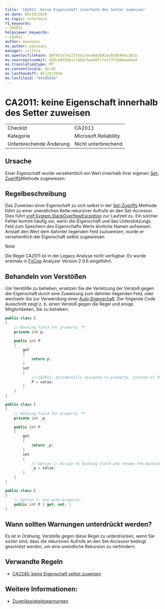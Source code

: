 ```yaml
---
title: 'CA2011: keine Eigenschaft innerhalb des Setter zuweisen'
ms.date: 04/29/2020
ms.topic: reference
f1_keywords:
- CA2011
helpviewer_keywords:
- CA2011
author: mavasani
ms.author: mavasani
manager: jillfra
ms.openlocfilehash: b9f931e7e222feb1ceea692b91ac019b40ac203a
ms.sourcegitcommit: d20ce855461c240ac5eee0fcfe373f166b4a04a9
ms.translationtype: MT
ms.contentlocale: de-DE
ms.lasthandoff: 05/29/2020
ms.locfileid: "84185016"
---
```

# <a name="ca2011-do-not-assign-property-within-its-setter"></a>CA2011: keine Eigenschaft innerhalb des Setter zuweisen

|||
|-|-|
|CheckId|CA2011|
|Kategorie|Microsoft.Reliability|
|Unterbrechende Änderung|Nicht unterbrechend|

## <a name="cause"></a>Ursache

Einer Eigenschaft wurde versehentlich ein Wert innerhalb ihrer eigenen [Set-Zugriffs](/dotnet/csharp/programming-guide/classes-and-structs/using-properties#the-set-accessor)Methode zugewiesen.

## <a name="rule-description"></a>Regelbeschreibung

Das Zuweisen einer Eigenschaft zu sich selbst in der [Set-Zugriffs](/dotnet/csharp/programming-guide/classes-and-structs/using-properties#the-set-accessor) Methode führt zu einer unendlichen Kette rekursiver Aufrufe an den Set-Accessor. Dies führt <xref:System.StackOverflowException> zur Laufzeit zu. Ein solcher Fehler kommt häufig vor, wenn die-Eigenschaft und das Unterstützungs Feld zum Speichern des Eigenschafts Werts ähnliche Namen aufweisen. Anstatt den Wert dem dahinter liegenden Feld zuzuweisen, wurde er versehentlich der Eigenschaft selbst zugewiesen.

> [!NOTE]
> Die Regel CA2011 ist in der Legacy Analyse nicht verfügbar. Es wurde erstmals in [FxCop](https://www.nuget.org/packages/Microsoft.CodeAnalysis.FxCopAnalyzers) Analyzer Version 2.9.6 eingeführt.

## <a name="how-to-fix-violations"></a>Behandeln von Verstößen

Um Verstöße zu beheben, ersetzen Sie die Verletzung der Verstoß gegen die-Eigenschaft durch eine Zuweisung zum dahinter liegenden Feld, oder wechseln Sie zur Verwendung einer [Auto-Eigenschaft](/dotnet/csharp/programming-guide/classes-and-structs/auto-implemented-properties). Der folgende Code Ausschnitt zeigt z. b. einen Verstoß gegen die Regel und einige Möglichkeiten, Sie zu beheben:

```csharp
public class C
{
    // Backing field for property 'P'
    private int p;

    public int P
    {
        get
        {
            return p;
        }
        set
        {
            // CA2011: Accidentally assigned to property, instead of the backing field.
            P = value;
        }
    }
}
```

```csharp
public class C
{
    // Backing field for property 'P'
    private int _p;

    public int P
    {
        get
        {
            return _p;
        }
        set
        {
            // Option 1: Assign to backing field and rename the backing field for clarity.
            _p = value;
        }
    }
}
```

```csharp
public class C
{
    // Option 2: Use auto-property.
    public int P { get; set; }
}
```

## <a name="when-to-suppress-warnings"></a>Wann sollten Warnungen unterdrückt werden?

Es ist in Ordnung, Verstöße gegen diese Regel zu unterdrücken, wenn Sie sicher sind, dass die rekursiven Aufrufe an den Set-Accessor bedingt geschützt werden, um eine unendliche Rekursion zu verhindern.

## <a name="related-rules"></a>Verwandte Regeln

- [CA2245: keine Eigenschaft selbst zuweisen](ca2245.md)

## <a name="see-also"></a>Weitere Informationen:

- [Zuverlässigkeitswarnungen](reliability-warnings.md)
